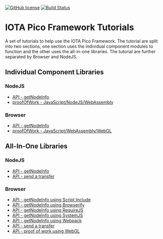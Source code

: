 [![GitHub license](https://img.shields.io/badge/license-MIT-blue.svg)](https://raw.githubusercontent.com/https://github.com/iota-pico/tutorials/master/LICENSE) [![Build Status](https://travis-ci.org/https://github.com/iota-pico/tutorials.svg?branch=master)](https://travis-ci.org/https://github.com/iota-pico/tutorials)

# IOTA Pico Framework Tutorials

A set of tutorials to help use the IOTA Pico Framework. The tutorial are split into two sections, one section uses the individual component modules to function and the other uses the all-in-one libraries. The tutorial are further separated by Browser and NodeJS.

## Individual Component Libraries

### NodeJS

* [API - getNodeInfo](./using-modules/node-js/getNodeInfoNodeJS/README.md)
* [proofOfWork - JavaScript/NodeJS/WebAssembly](./using-modules/node-js/proofOfWorkNodeJS/README.md)

### Browser

* [API - getNodeInfo](./using-modules/browser/getNodeInfoBrowser/README.md)
* [proofOfWork - JavaScript/WebAssembly/WebGL](./using-modules/browser/proofOfWorkBrowser/README.md)

## All-In-One Libraries

### NodeJS

* [API - getNodeInfo](./using-library/node-js/getNodeInfoNodeJS/README.md)
* [API - send a transfer](./using-library/node-js/sendTransferNodeJS/README.md)

### Browser

* [API - getNodeInfo using Script Include](./using-library/browser/getNodeInfoScriptInclude/README.md)
* [API - getNodeInfo using Browserify](./using-library/browser/getNodeInfoBrowserify/README.md)
* [API - getNodeInfo using RequireJS](./using-library/browser/getNodeInfoRequireJS/README.md)
* [API - getNodeInfo using SystemJS](./using-library/browser/getNodeInfoSystemJS/README.md)
* [API - getNodeInfo using Webpack](./using-library/browser/getNodeInfoWebpack/README.md)
* [API - send a transfer](./using-library/browser/sendTransferBrowser/README.md)
* [API - proof of work using WebGL](./using-library/browser/proofOfWorkWebGL/README.md)
